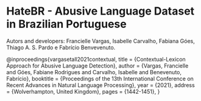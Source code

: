 # HateBR - Abusive Language Dataset in Brazilian Portuguese

Autors and developers: Francielle Vargas, Isabelle Carvalho, Fabiana Góes, Thiago A. S. Pardo e Fabrício Benvevenuto.



@inproceedings{vargasetall2021contextual,
    title = {Contextual-Lexicon Approach for Abusive Language Detection},
    author = {Vargas, Francielle  and
             Góes, Fabiane Rodrigues  and
             Carvalho, Isabelle  and
             Benevenuto, Fabrício},
    booktitle = {Proceedings of the 13th International Conference on Recent Advances in Natural Language Processing},
    year = {2021},
    address = {Wolverhampton, United Kingdom},
    pages = {1442-1451},
}

